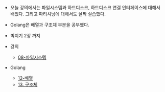 - 오늘 강의에서는 파일시스템과 하드디스크, 하드디스크 연결 인터페이스에 대해서 배웠다. 그리고 파티셔닝에 대해서도 살짝 실습했다. 
- Golang은 배열과 구조체 부분을 공부했다.
- 빅지기 2장 까지

- 강의 
	- [08-파일시스템](../리눅스/08-파일시스템.md)
- Golang
	- [12-배열](../../../Book/Tucker의%20Go%20언어%20프로그래밍/12-배열.md)
	- [13. 구조체](../../../Book/Tucker의%20Go%20언어%20프로그래밍/13.%20구조체.md)
